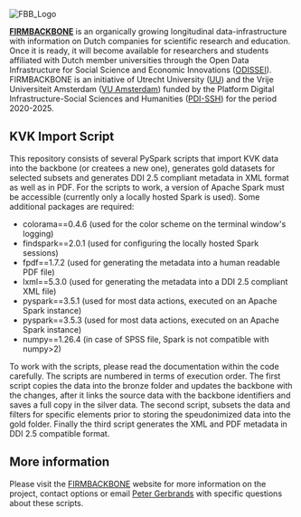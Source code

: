 ![FBB_Logo](https://firmbackbone.nl/wp-content/uploads/sites/694/2025/03/FBB-logo-wide.png)

**[FIRMBACKBONE](https://firmbackbone.nl)** is an organically growing longitudinal data-infrastructure with information on Dutch companies for scientific research and education. Once it is ready, it will become available for researchers and students affiliated with Dutch member universities through the Open Data Infrastructure for Social Science and Economic Innovations ([ODISSEI](https://odissei-data.nl/nl/)). FIRMBACKBONE is an initiative of Utrecht University ([UU](https://www.uu.nl/en)) and the Vrije Universiteit Amsterdam ([VU Amsterdam](https://vu.nl/en)) funded by the Platform Digital Infrastructure-Social Sciences and Humanities ([PDI-SSH](https://pdi-ssh.nl/en/front-page/)) for the period 2020-2025.

## KVK Import Script

This repository consists of several PySpark scripts that import KVK data into the backbone (or createes a new one), generates gold datasets for selected subsets and generates DDI 2.5 compliant metadata in XML format as well 
as in PDF. For the scripts to work, a version of Apache Spark must be accessible (currently only a locally hosted Spark is used). Some additional packages are required:

- colorama==0.4.6 (used for the color scheme on the terminal window's logging)
- findspark==2.0.1 (used for configuring the locally hosted Spark sessions)
- fpdf==1.7.2 (used for generating the metadata into a human readable PDF file)
- lxml==5.3.0 (used for generating the metadata into a DDI 2.5 compliant XML file)
- pyspark==3.5.1 (used for most data actions, executed on an Apache Spark instance)
- pyspark==3.5.3 (used for most data actions, executed on an Apache Spark instance)
- numpy==1.26.4 (in case of SPSS file, Spark is not compatible with numpy>2)

To work with the scripts, please read the documentation within the code carefully. The scripts are numbered in terms of execution order. The first script copies the data into the bronze folder and updates the backbone with the changes, after it links the source data with the backbone identifiers and saves a full copy in the silver data. The second script, subsets the data and filters for specific elements prior to storing the speudonimized data into the gold folder. Finally the third script generates the XML and PDF metadata in DDI 2.5 compatible format.

## More information

Please visit the [FIRMBACKBONE](https://firmbackbone.nl) website for more information on the project, contact options or email [Peter Gerbrands](https://pgerbrands.github.io/) with specific questions about these scripts.
